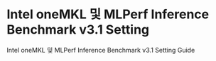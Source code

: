 # Intel oneMKL 및 MLPerf Inference Benchmark v3.1 Setting
Intel oneMKL 및 MLPerf Inference Benchmark v3.1 Setting Guide
